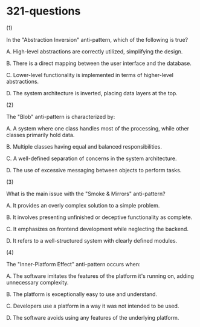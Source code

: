 # 321-questions

(1)

In the "Abstraction Inversion" anti-pattern, which of the following is true?

A. High-level abstractions are correctly utilized, simplifying the design.

B. There is a direct mapping between the user interface and the database.

C. Lower-level functionality is implemented in terms of higher-level abstractions.

D. The system architecture is inverted, placing data layers at the top.


(2)

The "Blob" anti-pattern is characterized by:

A. A system where one class handles most of the processing, while other classes primarily hold data.

B. Multiple classes having equal and balanced responsibilities.

C. A well-defined separation of concerns in the system architecture.

D. The use of excessive messaging between objects to perform tasks.


(3)

What is the main issue with the "Smoke & Mirrors" anti-pattern?

A. It provides an overly complex solution to a simple problem.

B. It involves presenting unfinished or deceptive functionality as complete.

C. It emphasizes on frontend development while neglecting the backend.

D. It refers to a well-structured system with clearly defined modules.


(4)

The "Inner-Platform Effect" anti-pattern occurs when:

A. The software imitates the features of the platform it's running on, adding unnecessary complexity.

B. The platform is exceptionally easy to use and understand.

C. Developers use a platform in a way it was not intended to be used.

D. The software avoids using any features of the underlying platform.

